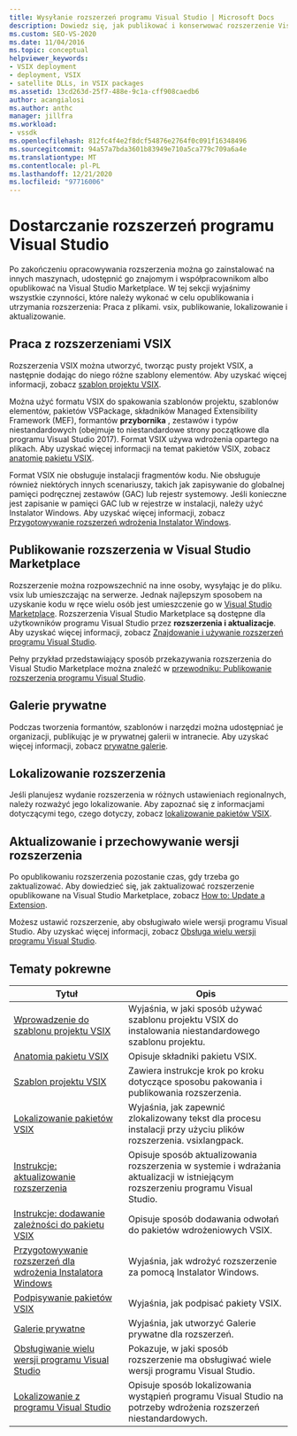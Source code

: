 ```yaml
---
title: Wysyłanie rozszerzeń programu Visual Studio | Microsoft Docs
description: Dowiedz się, jak publikować i konserwować rozszerzenie Visual Studio SDK, włącznie z pracą z plikami. vsix, publikowaniem, lokalizowaniem i aktualizowaniem.
ms.custom: SEO-VS-2020
ms.date: 11/04/2016
ms.topic: conceptual
helpviewer_keywords:
- VSIX deployment
- deployment, VSIX
- satellite DLLs, in VSIX packages
ms.assetid: 13cd263d-25f7-488e-9c1a-cff908caedb6
author: acangialosi
ms.author: anthc
manager: jillfra
ms.workload:
- vssdk
ms.openlocfilehash: 812fc4f4e2f8dcf54876e2764f0c091f16348496
ms.sourcegitcommit: 94a57a7bda3601b83949e710a5ca779c709a6a4e
ms.translationtype: MT
ms.contentlocale: pl-PL
ms.lasthandoff: 12/21/2020
ms.locfileid: "97716006"
---
```

# <a name="shipping-visual-studio-extensions"></a>Dostarczanie rozszerzeń programu Visual Studio
Po zakończeniu opracowywania rozszerzenia można go zainstalować na innych maszynach, udostępnić go znajomym i współpracownikom albo opublikować na Visual Studio Marketplace. W tej sekcji wyjaśnimy wszystkie czynności, które należy wykonać w celu opublikowania i utrzymania rozszerzenia: Praca z plikami. vsix, publikowanie, lokalizowanie i aktualizowanie.

## <a name="working-with-vsix-extensions"></a>Praca z rozszerzeniami VSIX
 Rozszerzenia VSIX można utworzyć, tworząc pusty projekt VSIX, a następnie dodając do niego różne szablony elementów. Aby uzyskać więcej informacji, zobacz [szablon projektu VSIX](../extensibility/vsix-project-template.md).

 Można użyć formatu VSIX do spakowania szablonów projektu, szablonów elementów, pakietów VSPackage, składników Managed Extensibility Framework (MEF), formantów **przybornika** , zestawów i typów niestandardowych (obejmuje to niestandardowe strony początkowe dla programu Visual Studio 2017). Format VSIX używa wdrożenia opartego na plikach. Aby uzyskać więcej informacji na temat pakietów VSIX, zobacz [anatomię pakietu VSIX](../extensibility/anatomy-of-a-vsix-package.md).

 Format VSIX nie obsługuje instalacji fragmentów kodu. Nie obsługuje również niektórych innych scenariuszy, takich jak zapisywanie do globalnej pamięci podręcznej zestawów (GAC) lub rejestr systemowy. Jeśli konieczne jest zapisanie w pamięci GAC lub w rejestrze w instalacji, należy użyć Instalator Windows. Aby uzyskać więcej informacji, zobacz [Przygotowywanie rozszerzeń wdrożenia Instalator Windows](../extensibility/preparing-extensions-for-windows-installer-deployment.md).

## <a name="publishing-your-extension-to-the-visual-studio-marketplace"></a>Publikowanie rozszerzenia w Visual Studio Marketplace
 Rozszerzenie można rozpowszechnić na inne osoby, wysyłając je do pliku. vsix lub umieszczając na serwerze. Jednak najlepszym sposobem na uzyskanie kodu w ręce wielu osób jest umieszczenie go w [Visual Studio Marketplace](https://marketplace.visualstudio.com/vs). Rozszerzenia Visual Studio Marketplace są dostępne dla użytkowników programu Visual Studio przez **rozszerzenia i aktualizacje**. Aby uzyskać więcej informacji, zobacz [Znajdowanie i używanie rozszerzeń programu Visual Studio](../ide/finding-and-using-visual-studio-extensions.md).

 Pełny przykład przedstawiający sposób przekazywania rozszerzenia do Visual Studio Marketplace można znaleźć w [przewodniku: Publikowanie rozszerzenia programu Visual Studio](../extensibility/walkthrough-publishing-a-visual-studio-extension.md).

## <a name="private-galleries"></a>Galerie prywatne
 Podczas tworzenia formantów, szablonów i narzędzi można udostępniać je organizacji, publikując je w prywatnej galerii w intranecie. Aby uzyskać więcej informacji, zobacz [prywatne galerie](../extensibility/private-galleries.md).

## <a name="localizing-your-extension"></a>Lokalizowanie rozszerzenia
 Jeśli planujesz wydanie rozszerzenia w różnych ustawieniach regionalnych, należy rozważyć jego lokalizowanie. Aby zapoznać się z informacjami dotyczącymi tego, czego dotyczy, zobacz [lokalizowanie pakietów VSIX](../extensibility/localizing-vsix-packages.md).

## <a name="updating-and-versioning-your-extension"></a>Aktualizowanie i przechowywanie wersji rozszerzenia
 Po opublikowaniu rozszerzenia pozostanie czas, gdy trzeba go zaktualizować. Aby dowiedzieć się, jak zaktualizować rozszerzenie opublikowane na Visual Studio Marketplace, zobacz [How to: Update a Extension](../extensibility/how-to-update-a-visual-studio-extension.md).

 Możesz ustawić rozszerzenie, aby obsługiwało wiele wersji programu Visual Studio. Aby uzyskać więcej informacji, zobacz [Obsługa wielu wersji programu Visual Studio](../extensibility/supporting-multiple-versions-of-visual-studio.md).

## <a name="related-topics"></a>Tematy pokrewne

|Tytuł|Opis|
|-----------|-----------------|
|[Wprowadzenie do szablonu projektu VSIX](../extensibility/getting-started-with-the-vsix-project-template.md)|Wyjaśnia, w jaki sposób używać szablonu projektu VSIX do instalowania niestandardowego szablonu projektu.|
|[Anatomia pakietu VSIX](../extensibility/anatomy-of-a-vsix-package.md)|Opisuje składniki pakietu VSIX.|
|[Szablon projektu VSIX](../extensibility/vsix-project-template.md)|Zawiera instrukcje krok po kroku dotyczące sposobu pakowania i publikowania rozszerzenia.|
|[Lokalizowanie pakietów VSIX](../extensibility/localizing-vsix-packages.md)|Wyjaśnia, jak zapewnić zlokalizowany tekst dla procesu instalacji przy użyciu plików rozszerzenia. vsixlangpack.|
|[Instrukcje: aktualizowanie rozszerzenia](../extensibility/how-to-update-a-visual-studio-extension.md)|Opisuje sposób aktualizowania rozszerzenia w systemie i wdrażania aktualizacji w istniejącym rozszerzeniu programu Visual Studio.|
|[Instrukcje: dodawanie zależności do pakietu VSIX](../extensibility/how-to-add-a-dependency-to-a-vsix-package.md)|Opisuje sposób dodawania odwołań do pakietów wdrożeniowych VSIX.|
|[Przygotowywanie rozszerzeń dla wdrożenia Instalatora Windows](../extensibility/preparing-extensions-for-windows-installer-deployment.md)|Wyjaśnia, jak wdrożyć rozszerzenie za pomocą Instalator Windows.|
|[Podpisywanie pakietów VSIX](../extensibility/signing-vsix-packages.md)|Wyjaśnia, jak podpisać pakiety VSIX.|
|[Galerie prywatne](../extensibility/private-galleries.md)|Wyjaśnia, jak utworzyć Galerie prywatne dla rozszerzeń.|
|[Obsługiwanie wielu wersji programu Visual Studio](../extensibility/supporting-multiple-versions-of-visual-studio.md)|Pokazuje, w jaki sposób rozszerzenie ma obsługiwać wiele wersji programu Visual Studio.|
|[Lokalizowanie z programu Visual Studio](locating-visual-studio.md)|Opisuje sposób lokalizowania wystąpień programu Visual Studio na potrzeby wdrożenia rozszerzeń niestandardowych.|
